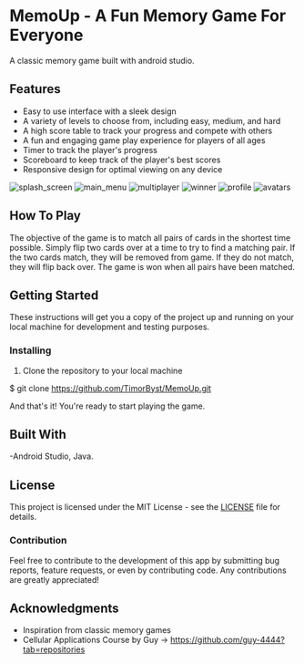 # MemoUp - A Fun Memory Game For Everyone

A classic memory game built with android studio.

## Features

- Easy to use interface with a sleek design
- A variety of levels to choose from, including easy, medium, and hard
- A high score table to track your progress and compete with others
- A fun and engaging game play experience for players of all ages
- Timer to track the player's progress
- Scoreboard to keep track of the player's best scores
- Responsive design for optimal viewing on any device

![splash_screen](https://user-images.githubusercontent.com/68230270/218258424-e1794f51-f829-4578-8a71-13b552615c09.png)
![main_menu](https://user-images.githubusercontent.com/68230270/218258184-f83cdf7e-9c48-4d76-bb5d-e24cb15bb0a1.png)
![multiplayer](https://user-images.githubusercontent.com/68230270/218258427-edf8caba-0f0b-4667-8ab8-8523660b2989.png)
![winner](https://user-images.githubusercontent.com/68230270/218258425-99931ef5-2c77-441f-a11f-77f375e793d4.png)
![profile](https://user-images.githubusercontent.com/68230270/218258426-15eb4fcd-c287-4650-a4fb-66131e899fad.png)
![avatars](https://user-images.githubusercontent.com/68230270/218258428-d4e04a2c-9b07-4ea2-bde8-7d8272ceeb51.png)




## How To Play

The objective of the game is to match all pairs of cards in the shortest time possible.
Simply flip two cards over at a time to try to find a matching pair.
If the two cards match, they will be removed from game. 
If they do not match, they will flip back over.
The game is won when all pairs have been matched.

## Getting Started

These instructions will get you a copy of the project up and running on your local machine for development and testing purposes.

### Installing

1. Clone the repository to your local machine

$ git clone https://github.com/TimorByst/MemoUp.git


And that's it! You're ready to start playing the game.


## Built With

-Android Studio, Java.

## License

This project is licensed under the MIT License - see the [LICENSE](LICENSE) file for details.

### Contribution

Feel free to contribute to the development of this app by submitting bug reports, feature requests, or even by contributing code.
Any contributions are greatly appreciated!

## Acknowledgments

- Inspiration from classic memory games
- Cellular Applications Course by Guy -> https://github.com/guy-4444?tab=repositories
